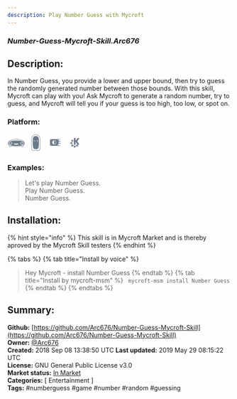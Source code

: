```yaml
---
description: Play Number Guess with Mycroft
---
```


### _Number-Guess-Mycroft-Skill.Arc676_  
## Description:  
In Number Guess, you provide a lower and upper bound, then try to guess the randomly generated number between those bounds. With this skill, Mycroft can play with you! Ask Mycroft to generate a random number, try to guess, and Mycroft will tell you if your guess is too high, too low, or spot on.  
  
  
### Platform:  
 ![Mark I](../.gitbook/assets/mark-1-icon.png)  ![Mark II](../.gitbook/assets/mark-2-icon.png)  ![Picroft](../.gitbook/assets/picroft-icon.png)  ![plasmoid](../.gitbook/assets/kde.png)   
### Examples:  
> Let's play Number Guess.  
> Play Number Guess.  
> Number Guess.  
  
## Installation:  
{% hint style="info" %}
This skill is in Mycroft Market and is thereby aproved by the Mycroft Skill testers
{% endhint %}
    
{% tabs %}
{% tab title="Install by voice" %}
> Hey Mycroft - install Number Guess
{% endtab %}
  {% tab title="Install by mycroft-msm" %}
``` mycroft-msm install Number Guess```
{% endtab %}
  {% endtabs %}
    
## Summary:  
**Github:** [https://github.com/Arc676/Number-Guess-Mycroft-Skill](https://github.com/Arc676/Number-Guess-Mycroft-Skill)  
**Owner:** [@Arc676](https://github.com/Arc676)  
**Created:** 2018 Sep 08 13:38:50 UTC  **Last updated:** 2019 May 29 08:15:22 UTC  
**License:** GNU General Public License v3.0  
**Market status:** [In Market](https://market.mycroft.ai/skill/skill-number-guess)  
**Categories:** [ Entertainment ]   
**Tags:** \#numberguess \#game \#number \#random \#guessing   
